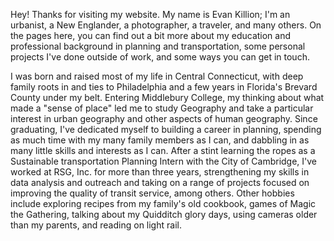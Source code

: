 Hey! Thanks for visiting my website. My name is Evan Killion; I'm an urbanist, a New Englander, a photographer, a traveler, and many others. On the pages here, you can find out a bit more about my education and professional background in planning and transportation, some personal projects I've done outside of work, and some ways you can get in touch.

I was born and raised most of my life in Central Connecticut, with deep family roots in and ties to Philadelphia and a few years in Florida's Brevard County under my belt. Entering Middlebury College, my thinking about what made a "sense of place" led me to study Geography and take a particular interest in urban geography and other aspects of human geography. Since graduating, I've dedicated myself to building a career in planning, spending as much time with my many family members as I can, and dabbling in as many little skills and interests as I can. After a stint learning the ropes as a Sustainable transportation Planning Intern with the City of Cambridge, I've worked at RSG, Inc. for more than three years, strengthening my skills in data analysis and outreach and taking on a range of projects focused on improving the quality of transit service, among others. Other hobbies include exploring recipes from my family's old cookbook, games of Magic the Gathering, talking about my Quidditch glory days, using cameras older than my parents, and reading on light rail.
